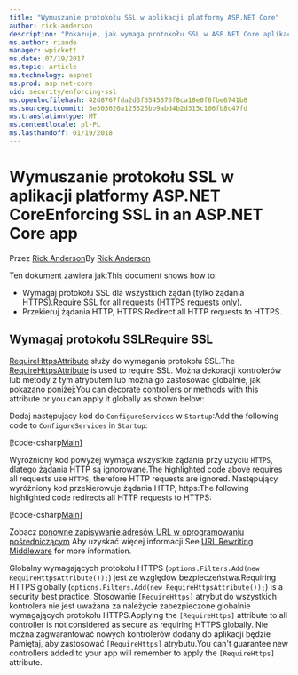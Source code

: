 ```yaml
---
title: "Wymuszanie protokołu SSL w aplikacji platformy ASP.NET Core"
author: rick-anderson
description: "Pokazuje, jak wymaga protokołu SSL w ASP.NET Core aplikacji sieci web"
ms.author: riande
manager: wpickett
ms.date: 07/19/2017
ms.topic: article
ms.technology: aspnet
ms.prod: asp.net-core
uid: security/enforcing-ssl
ms.openlocfilehash: 42d8767fda2d3f3545876f8ca18e0f6fbe6741b8
ms.sourcegitcommit: 3e303620a125325bb9abd4b2d315c106fb8c47fd
ms.translationtype: MT
ms.contentlocale: pl-PL
ms.lasthandoff: 01/19/2018
---
```

# <a name="enforcing-ssl-in-an-aspnet-core-app"></a><span data-ttu-id="3072a-103">Wymuszanie protokołu SSL w aplikacji platformy ASP.NET Core</span><span class="sxs-lookup"><span data-stu-id="3072a-103">Enforcing SSL in an ASP.NET Core app</span></span>

<span data-ttu-id="3072a-104">Przez [Rick Anderson](https://twitter.com/RickAndMSFT)</span><span class="sxs-lookup"><span data-stu-id="3072a-104">By [Rick Anderson](https://twitter.com/RickAndMSFT)</span></span>

<span data-ttu-id="3072a-105">Ten dokument zawiera jak:</span><span class="sxs-lookup"><span data-stu-id="3072a-105">This document shows how to:</span></span>

- <span data-ttu-id="3072a-106">Wymagaj protokołu SSL dla wszystkich żądań (tylko żądania HTTPS).</span><span class="sxs-lookup"><span data-stu-id="3072a-106">Require SSL for all requests (HTTPS requests only).</span></span>
- <span data-ttu-id="3072a-107">Przekieruj żądania HTTP, HTTPS.</span><span class="sxs-lookup"><span data-stu-id="3072a-107">Redirect all HTTP requests to HTTPS.</span></span>

## <a name="require-ssl"></a><span data-ttu-id="3072a-108">Wymagaj protokołu SSL</span><span class="sxs-lookup"><span data-stu-id="3072a-108">Require SSL</span></span>

<span data-ttu-id="3072a-109">[RequireHttpsAttribute](https://docs.microsoft.com/aspnet/core/api/microsoft.aspnetcore.mvc.requirehttpsattribute) służy do wymagania protokołu SSL.</span><span class="sxs-lookup"><span data-stu-id="3072a-109">The [RequireHttpsAttribute](https://docs.microsoft.com/aspnet/core/api/microsoft.aspnetcore.mvc.requirehttpsattribute) is used to require SSL.</span></span> <span data-ttu-id="3072a-110">Można dekoracji kontrolerów lub metody z tym atrybutem lub można go zastosować globalnie, jak pokazano poniżej:</span><span class="sxs-lookup"><span data-stu-id="3072a-110">You can decorate controllers or methods with this attribute or you can apply it globally as shown below:</span></span>

<span data-ttu-id="3072a-111">Dodaj następujący kod do `ConfigureServices` w `Startup`:</span><span class="sxs-lookup"><span data-stu-id="3072a-111">Add the following code to `ConfigureServices` in `Startup`:</span></span>

[!code-csharp[Main](authentication/accconfirm/sample/WebApp1/Startup.cs?name=snippet2&highlight=4-)]

<span data-ttu-id="3072a-112">Wyróżniony kod powyżej wymaga wszystkie żądania przy użyciu `HTTPS`, dlatego żądania HTTP są ignorowane.</span><span class="sxs-lookup"><span data-stu-id="3072a-112">The highlighted code above requires all requests use `HTTPS`, therefore HTTP requests are ignored.</span></span> <span data-ttu-id="3072a-113">Następujący wyróżniony kod przekierowuje żądania HTTP, https:</span><span class="sxs-lookup"><span data-stu-id="3072a-113">The following highlighted code redirects all HTTP requests to HTTPS:</span></span>

[!code-csharp[Main](authentication/accconfirm/sample/WebApp1/Startup.cs?name=snippet_AddRedirectToHttps&highlight=7-)]

<span data-ttu-id="3072a-114">Zobacz [ponowne zapisywanie adresów URL w oprogramowaniu pośredniczącym](xref:fundamentals/url-rewriting) Aby uzyskać więcej informacji.</span><span class="sxs-lookup"><span data-stu-id="3072a-114">See [URL Rewriting Middleware](xref:fundamentals/url-rewriting) for more information.</span></span>

<span data-ttu-id="3072a-115">Globalny wymagających protokołu HTTPS (`options.Filters.Add(new RequireHttpsAttribute());`) jest ze względów bezpieczeństwa.</span><span class="sxs-lookup"><span data-stu-id="3072a-115">Requiring HTTPS globally (`options.Filters.Add(new RequireHttpsAttribute());`) is a security best practice.</span></span> <span data-ttu-id="3072a-116">Stosowanie `[RequireHttps]` atrybut do wszystkich kontrolera nie jest uważana za należycie zabezpieczone globalnie wymagających protokołu HTTPS.</span><span class="sxs-lookup"><span data-stu-id="3072a-116">Applying the `[RequireHttps]` attribute to all controller is not considered as secure as requiring HTTPS globally.</span></span> <span data-ttu-id="3072a-117">Nie można zagwarantować nowych kontrolerów dodany do aplikacji będzie Pamiętaj, aby zastosować `[RequireHttps]` atrybutu.</span><span class="sxs-lookup"><span data-stu-id="3072a-117">You can't guarantee new controllers added to your app will remember to apply the `[RequireHttps]` attribute.</span></span>
